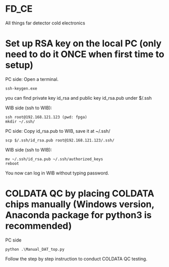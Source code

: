 # FD_CE
All things far detector cold electronics

# Set up RSA key on the local PC (only need to do it ONCE when first time to setup)
PC side: Open a terminal.
```
ssh-keygen.exe 
```
you can find private key id_rsa and public key id_rsa.pub under  $/.ssh

WIB side (ssh to WIB):
```
ssh root@192.168.121.123 (pwd: fpga)
mkdir ~/.ssh/
```

PC side: Copy id_rsa.pub to WIB, save it at ~/.ssh/
```
scp $/.ssh/id_rsa.pub root@192.168.121.123/.ssh/
```

WIB side (ssh to WIB):
```
mv ~/.ssh/id_rsa.pub ~/.ssh/authorized_keys
reboot
```

You now can log in WIB without typing password. 


# COLDATA QC by placing COLDATA chips manually (Windows version, Anaconda package for python3 is recommended)
PC side
```
python .\Manual_DAT_top.py
```
Follow the step by step instruction to conduct COLDATA QC testing. 